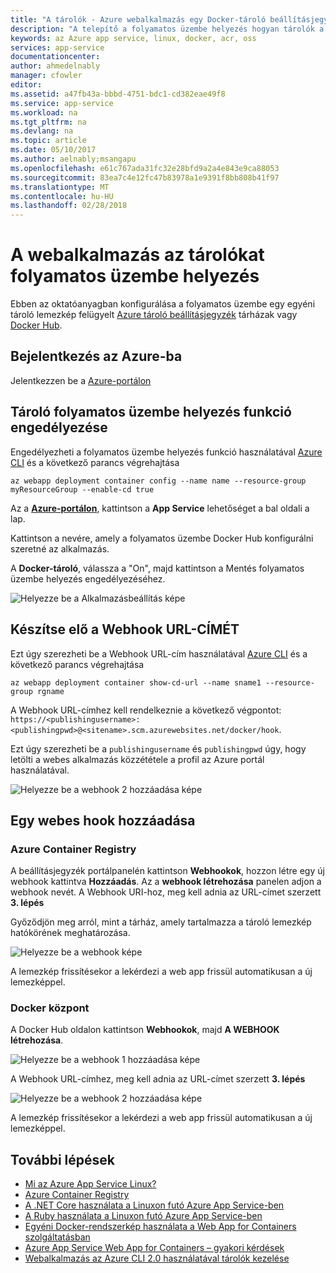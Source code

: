 ```yaml
---
title: "A tárolók - Azure webalkalmazás egy Docker-tároló beállításjegyzék folyamatos üzembe helyezés |} Microsoft Docs"
description: "A telepítő a folyamatos üzembe helyezés hogyan tárolók a Web App alkalmazásban egy Docker tároló beállításjegyzékből."
keywords: az Azure app service, linux, docker, acr, oss
services: app-service
documentationcenter: 
author: ahmedelnably
manager: cfowler
editor: 
ms.assetid: a47fb43a-bbbd-4751-bdc1-cd382eae49f8
ms.service: app-service
ms.workload: na
ms.tgt_pltfrm: na
ms.devlang: na
ms.topic: article
ms.date: 05/10/2017
ms.author: aelnably;msangapu
ms.openlocfilehash: e61c767ada31fc32e28bfd9a2a4e843e9ca88053
ms.sourcegitcommit: 83ea7c4e12fc47b83978a1e9391f8bb808b41f97
ms.translationtype: MT
ms.contentlocale: hu-HU
ms.lasthandoff: 02/28/2018
---
```

# <a name="continuous-deployment-with-web-app-for-containers"></a>A webalkalmazás az tárolókat folyamatos üzembe helyezés

Ebben az oktatóanyagban konfigurálása a folyamatos üzembe egy egyéni tároló lemezkép felügyelt [Azure tároló beállításjegyzék](https://azure.microsoft.com/services/container-registry/) tárházak vagy [Docker Hub](https://hub.docker.com).

## <a name="sign-in-to-azure"></a>Bejelentkezés az Azure-ba

Jelentkezzen be a [Azure-portálon](https://portal.azure.com)

## <a name="enable-container-continuous-deployment-feature"></a>Tároló folyamatos üzembe helyezés funkció engedélyezése

Engedélyezheti a folyamatos üzembe helyezés funkció használatával [Azure CLI](https://docs.microsoft.com/cli/azure/install-azure-cli) és a következő parancs végrehajtása

```azurecli-interactive
az webapp deployment container config --name name --resource-group myResourceGroup --enable-cd true
```

Az a  **[Azure-portálon](https://portal.azure.com/)**, kattintson a **App Service** lehetőséget a bal oldali a lap.

Kattintson a nevére, amely a folyamatos üzembe Docker Hub konfigurálni szeretné az alkalmazás.

A **Docker-tároló**, válassza a "On", majd kattintson a Mentés folyamatos üzembe helyezés engedélyezéséhez.

![Helyezze be a Alkalmazásbeállítás képe](./media/app-service-webapp-service-linux-ci-cd/step2.png)

## <a name="prepare-webhook-url"></a>Készítse elő a Webhook URL-CÍMÉT

Ezt úgy szerezheti be a Webhook URL-cím használatával [Azure CLI](https://docs.microsoft.com/cli/azure/install-azure-cli) és a következő parancs végrehajtása

```azurecli-interactive
az webapp deployment container show-cd-url --name sname1 --resource-group rgname
```

A Webhook URL-címhez kell rendelkeznie a következő végpontot: `https://<publishingusername>:<publishingpwd>@<sitename>.scm.azurewebsites.net/docker/hook`.

Ezt úgy szerezheti be a `publishingusername` és `publishingpwd` úgy, hogy letölti a webes alkalmazás közzététele a profil az Azure portál használatával.

![Helyezze be a webhook 2 hozzáadása képe](./media/app-service-webapp-service-linux-ci-cd/step3-3.png)

## <a name="add-a-web-hook"></a>Egy webes hook hozzáadása

### <a name="azure-container-registry"></a>Azure Container Registry

A beállításjegyzék portálpanelén kattintson **Webhookok**, hozzon létre egy új webhook kattintva **Hozzáadás**. Az a **webhook létrehozása** panelen adjon a webhook nevét. A Webhook URI-hoz, meg kell adnia az URL-címet szerzett **3. lépés**

Győződjön meg arról, mint a tárház, amely tartalmazza a tároló lemezkép hatókörének meghatározása.

![Helyezze be a webhook képe](./media/app-service-webapp-service-linux-ci-cd/step3ACRWebhook-1.png)

A lemezkép frissítésekor a lekérdezi a web app frissül automatikusan a új lemezképpel.

### <a name="docker-hub"></a>Docker központ

A Docker Hub oldalon kattintson **Webhookok**, majd **A WEBHOOK létrehozása**.

![Helyezze be a webhook 1 hozzáadása képe](./media/app-service-webapp-service-linux-ci-cd/step3-1.png)

A Webhook URL-címhez, meg kell adnia az URL-címet szerzett **3. lépés**

![Helyezze be a webhook 2 hozzáadása képe](./media/app-service-webapp-service-linux-ci-cd/step3-2.png)

A lemezkép frissítésekor a lekérdezi a web app frissül automatikusan a új lemezképpel.

## <a name="next-steps"></a>További lépések

* [Mi az Azure App Service Linux?](./app-service-linux-intro.md)
* [Azure Container Registry](https://azure.microsoft.com/services/container-registry/)
* [A .NET Core használata a Linuxon futó Azure App Service-ben](quickstart-dotnetcore.md)
* [A Ruby használata a Linuxon futó Azure App Service-ben](quickstart-ruby.md)
* [Egyéni Docker-rendszerkép használata a Web App for Containers szolgáltatásban](quickstart-docker-go.md)
* [Azure App Service Web App for Containers – gyakori kérdések](./app-service-linux-faq.md)
* [Webalkalmazás az Azure CLI 2.0 használatával tárolók kezelése](./app-service-linux-cli.md)

